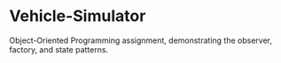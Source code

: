 # Vehicle-Simulator
Object-Oriented Programming assignment, demonstrating the observer, factory, and state patterns.
